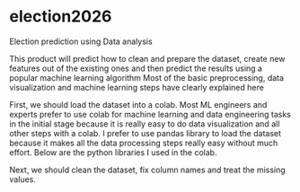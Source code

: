 # election2026
Election prediction using Data analysis

This product will predict how to clean and prepare the dataset, create new features out of the existing ones and then predict the results using a popular machine learning algorithm
Most of the basic preprocessing, data visualization and machine learning steps have clearly explained here

First, we should load the dataset into a colab. Most ML engineers and experts prefer to use colab for machine learning and data engineering tasks in the initial stage because it is really easy to do data visualization and all other steps with a colab. I prefer to use pandas library to load the dataset because it makes all the data processing steps really easy without much effort. Below are the python libraries I used in the colab.

Next, we should clean the dataset, fix column names and treat the missing values.
